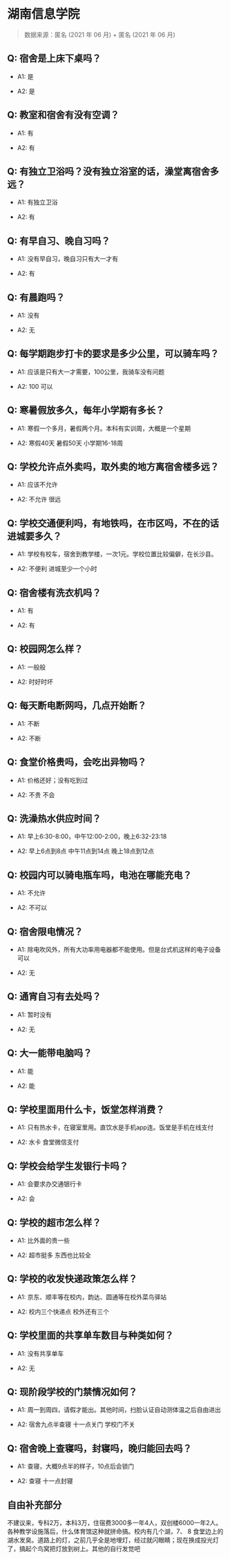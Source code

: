 # 湖南信息学院

> 数据来源：匿名 (2021 年 06 月) + 匿名 (2021 年 06 月)

## Q: 宿舍是上床下桌吗？

- A1: 是

- A2: 是

## Q: 教室和宿舍有没有空调？

- A1: 有

- A2: 有

## Q: 有独立卫浴吗？没有独立浴室的话，澡堂离宿舍多远？

- A1: 有独立卫浴

- A2: 有

## Q: 有早自习、晚自习吗？

- A1: 没有早自习，晚自习只有大一才有

- A2: 有

## Q: 有晨跑吗？

- A1: 没有

- A2: 无

## Q: 每学期跑步打卡的要求是多少公里，可以骑车吗？

- A1: 应该是只有大一才需要，100公里，我骑车没有问题

- A2: 100 可以

## Q: 寒暑假放多久，每年小学期有多长？

- A1: 寒假一个多月，暑假两个月。本科有实训周，大概是一个星期

- A2: 寒假40天 暑假50天 小学期16-18周

## Q: 学校允许点外卖吗，取外卖的地方离宿舍楼多远？

- A1: 应该不允许

- A2: 不允许 很远

## Q: 学校交通便利吗，有地铁吗，在市区吗，不在的话进城要多久？

- A1: 学校有校车，宿舍到教学楼，一次1元。学校位置比较偏僻，在长沙县。

- A2: 不便利 进城至少一个小时

## Q: 宿舍楼有洗衣机吗？

- A1: 有

- A2: 有

## Q: 校园网怎么样？

- A1: 一般般

- A2: 时好时坏

## Q: 每天断电断网吗，几点开始断？

- A1: 不断

- A2: 不断

## Q: 食堂价格贵吗，会吃出异物吗？

- A1: 价格还好；没有吃到过

- A2: 不贵 不会

## Q: 洗澡热水供应时间？

- A1: 早上6:30-8:00，中午12:00-2:00，晚上6:32-23:18

- A2: 早上6点到8点 中午11点到14点 晚上18点到12点

## Q: 校园内可以骑电瓶车吗，电池在哪能充电？

- A1: 不允许

- A2: 不可以

## Q: 宿舍限电情况？

- A1: 除电吹风外，所有大功率用电器都不能使用。但是台式机这样的电子设备可以

- A2: 无

## Q: 通宵自习有去处吗？

- A1: 暂时没有

- A2: 无

## Q: 大一能带电脑吗？

- A1: 能

- A2: 能

## Q: 学校里面用什么卡，饭堂怎样消费？

- A1: 只有热水卡，在寝室里用。直饮水是手机app连。饭堂是手机在线支付

- A2: 水卡 食堂微信支付

## Q: 学校会给学生发银行卡吗？

- A1: 会要求办交通银行卡

- A2: 会

## Q: 学校的超市怎么样？

- A1: 比外面的贵一些

- A2: 超市挺多 东西也比较全

## Q: 学校的收发快递政策怎么样？

- A1: 京东、顺丰等在校内，韵达、圆通等在校外菜鸟驿站

- A2: 校内三个快递点 校外还有三个

## Q: 学校里面的共享单车数目与种类如何？

- A1: 没有共享单车

- A2: 无

## Q: 现阶段学校的门禁情况如何？

- A1: 周一到周四，请假才能出。其他时间，扫脸认证自动测体温之后自由进出

- A2: 宿舍九点半查寝 十一点关门 学校门不关

## Q: 宿舍晚上查寝吗，封寝吗，晚归能回去吗？

- A1: 查寝，大概9点半的样子，10点后会锁门

- A2: 查寝 十一点封寝

## 自由补充部分

不建议来，专科2万，本科3万，住宿费3000多一年4人，双创楼6000一年2人。各种教学设施落后，什么体育馆这种就拼命搞。校内有几个湖，7、 8 食堂边上的湖水发臭。道路上的灯，之前几乎全是地埋灯，经过就闪眼睛；现在换成投光灯了，搞起个鸟窝把灯放到树上。其他的自行发觉吧